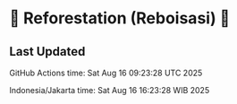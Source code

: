 
# 🌳 Reforestation (Reboisasi) 🌲

## Last Updated

GitHub Actions time: Sat Aug 16 09:23:28 UTC 2025

Indonesia/Jakarta time: Sat Aug 16 16:23:28 WIB 2025
